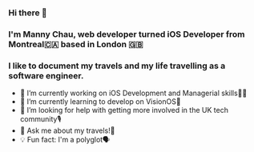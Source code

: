 ### Hi there 👋 
### I'm Manny Chau, web developer turned iOS Developer from Montreal🇨🇦 based in London 🇬🇧
### I like to document my travels and my life travelling as a software engineer.

- 🔭 I’m currently working on iOS Development and Managerial skills🧑‍💻
- 🌱 I’m currently learning to develop on VisionOS🥽
- 🤔 I’m looking for help with getting more involved in the UK tech community🎙
- 💬 Ask me about my travels!🛫
- 💡 Fun fact: I'm a polyglot🗣

